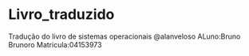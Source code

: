 # Livro_traduzido
Tradução do livro de sistemas operacionais @alanveloso
ALuno:Bruno Brunoro
Matricula:04153973

